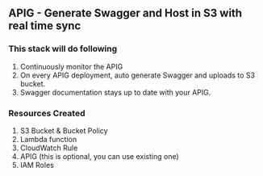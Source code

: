 ## APIG - Generate Swagger and Host in S3 with real time sync

### This stack will do following

1. Continuously monitor the APIG
2. On every APIG deployment, auto generate Swagger and uploads to S3 bucket.
3. Swagger documentation stays up to date with your APIG.

### Resources Created

1. S3 Bucket & Bucket Policy
2. Lambda function
3. CloudWatch Rule
4. APIG (this is optional, you can use existing one)
5. IAM Roles 
